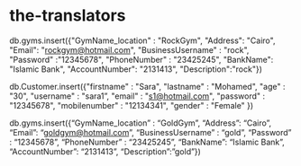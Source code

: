 # the-translators

db.gyms.insert({"GymName_location" : "RockGym", "Address": "Cairo", "Email": "rockgym@hotmail.com",  "BusinessUsername" : "rock", "Password" :"12345678", "PhoneNumber" : "23425245", "BankName": "Islamic Bank", "AccountNumber": "2131413", "Description":"rock"}) 


db.Customer.insert({"firstname" : "Sara", "lastname" : "Mohamed", "age" : "30", "username" : "sara1”, "email" : "s1@hotmail.com", "password" : "12345678", "mobilenumber" : "12134341", "gender" : "Female" })

db.gyms.insert({“GymName_location” : “GoldGym”, “Address”: “Cairo”, “Email”: “goldgym@hotmail.com”,  “BusinessUsername” : “gold”, “Password” : “12345678”, “PhoneNumber” : “23425245”, “BankName”: “Islamic Bank”, “AccountNumber”: “2131413”, “Description”:”gold”})
